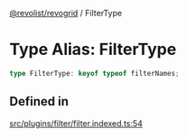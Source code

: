 [@revolist/revogrid](README.md) / FilterType

# Type Alias: FilterType

```ts
type FilterType: keyof typeof filterNames;
```

## Defined in

[src/plugins/filter/filter.indexed.ts:54](https://github.com/revolist/revogrid/blob/60c4961e100e626252b5238bec5f6c11285d15d0/src/plugins/filter/filter.indexed.ts#L54)
